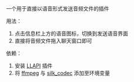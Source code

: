 一个用于直接以语音形式发送音频文件的插件

用法：
1. 点击信息栏上方的语音图标，切换到发送语音界面
2. 直接将音频文件拖入聊天窗口即可

依赖：
1. 安装 [LLAPI](https://github.com/Night-stars-1/LiteLoaderQQNT-Plugin-LLAPI) 插件
2. 将 [ffmpeg](https://ffmpeg.org) 与 [silk_codec](https://github.com/KasukuSakura/silk-codec) 添加至环境变量
